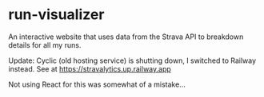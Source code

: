 # run-visualizer
An interactive website that uses data from the Strava API to breakdown details for all my runs.

Update: Cyclic (old hosting service) is shutting down, I switched to Railway instead. 
See at https://stravalytics.up.railway.app

Not using React for this was somewhat of a mistake...
